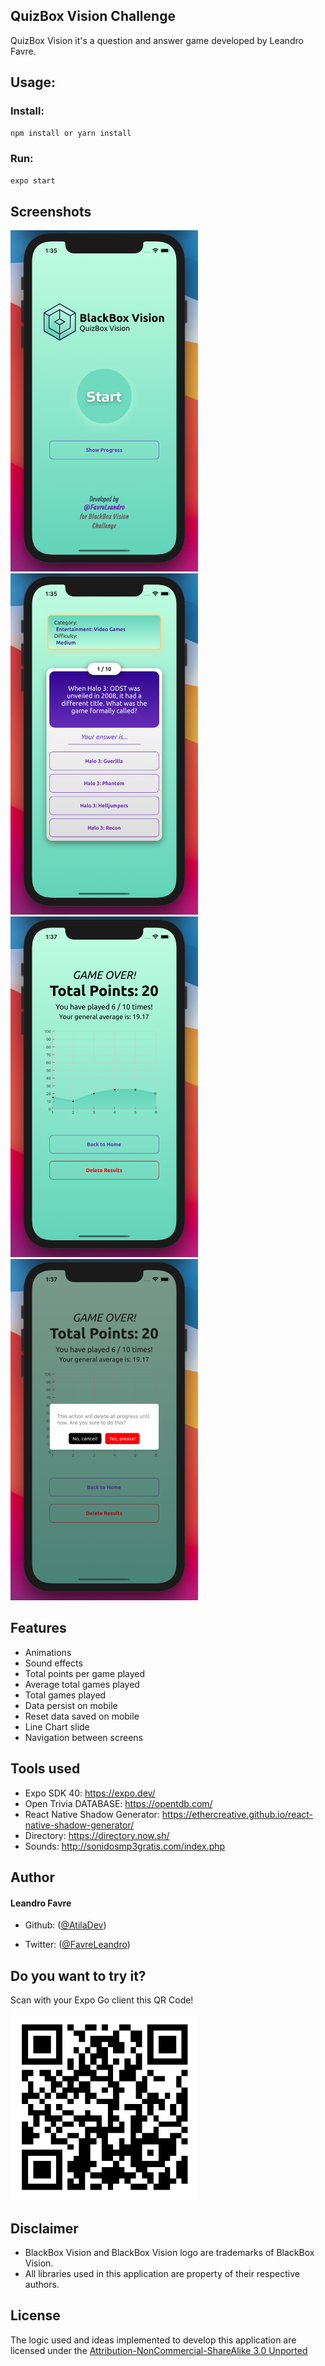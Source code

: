 ## QuizBox Vision Challenge

QuizBox Vision it's a question and answer game developed by Leandro Favre.

## Usage:

### Install:

```sh
npm install or yarn install
```

### Run:

```sh
expo start
```

## Screenshots

<p float="left">
  <img src="https://github.com/AtilaDev/QuizBoxVision/blob/main/assets/screenshots/photo1.png" width="300">
  <img src="https://github.com/AtilaDev/QuizBoxVision/blob/main/assets/screenshots/photo2.png" width="300">
  <img src="https://github.com/AtilaDev/QuizBoxVision/blob/main/assets/screenshots/photo3.png" width="300">
  <img src="https://github.com/AtilaDev/QuizBoxVision/blob/main/assets/screenshots/photo4.png" width="300">  
</p>

## Features

- Animations
- Sound effects
- Total points per game played
- Average total games played
- Total games played
- Data persist on mobile
- Reset data saved on mobile
- Line Chart slide
- Navigation between screens

## Tools used

- Expo SDK 40: https://expo.dev/
- Open Trivia DATABASE: https://opentdb.com/
- React Native Shadow Generator: https://ethercreative.github.io/react-native-shadow-generator/
- Directory: https://directory.now.sh/
- Sounds: http://sonidosmp3gratis.com/index.php


## Author

#### Leandro Favre

- Github: ([@AtilaDev](https://github.com/AtilaDev))

- Twitter: ([@FavreLeandro](https://twitter.com/FavreLeandro))

## Do you want to try it?

Scan with your Expo Go client this QR Code!

<img src="https://github.com/AtilaDev/QuizBoxVision/blob/main/assets/screenshots/QuizBoxGame_by_FavreLeandro.png" width="300">


## Disclaimer

- BlackBox Vision and BlackBox Vision logo are trademarks of BlackBox Vision.
- All libraries used in this application are property of their respective authors.

## License

The logic used and ideas implemented to develop this application are licensed under the [Attribution-NonCommercial-ShareAlike 3.0 Unported](https://creativecommons.org/licenses/by-nc-sa/3.0/legalcode)
